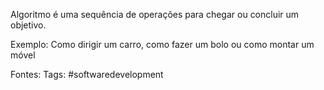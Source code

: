 
Algoritmo é uma sequência de operações para chegar ou concluir um objetivo.

Exemplo:
Como dirigir um carro, como fazer um bolo ou como montar um móvel

Fontes:
Tags: #softwaredevelopment 